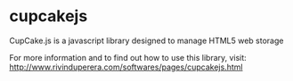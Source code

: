 cupcakejs
=========

CupCake.js is a javascript library designed to manage HTML5 web storage 

For more information and to find out how to use this library, visit: http://www.rivinduperera.com/softwares/pages/cupcakejs.html

